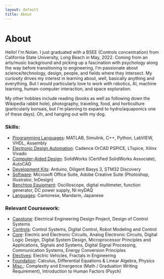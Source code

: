 ```yaml
---
layout: default
title: About
---
```


# About #

Hello! I'm Nolan. I just graduated with a BSEE (Controls concentration) from California State University, Long Beach in May, 2022. Coming from an arts/music background and picking up a fascination with psychology along the way before transitioning to engineering, I'm passionate about science/technology, design, people, and fields where they intersect. My curiosity drives my interest in learning about, well, basically anything and everything. But I would particularly love to work with robotics, AI, machine learning, human-computer interaction, and space exploration. 

My other hobbies include reading (books as well as following down the Wikipedia rabbit hole), photography, traveling, food, and horticulture (particularly bonsais, but I'm planning to expand to hydro/aquaponics one of these days). Oh, and hanging out with my dog.

### Skills: ###
-  <u>Programming Languages</u>: MATLAB, Simulink, C++, Python, LabVIEW, VHDL, Assembly
-  <u>Electronic Design Automation</u>: Cadence OrCAD PSPICE, LTspice, Xilinx Vivado
-  <u>Computer-Aided Design</u>: SolidWorks (Certified SolidWorks Associate), AutoCAD
-  <u>Development Kits</u>: Arduino, Diligent Basys 3, STM32 Discovery
-  <u>Software</u>: Microsoft Office Suite, Adobe Creative Suite (Photoshop, Illustrator, InDesign)
-  <u>Benchtop Equipment</u>: Oscilloscope, digital multimeter, function generator, DC power supply, NI myDAQ
-  <u>Languages</u>: Cantonese, Mandarin, Japanese
<p></p>

### Relevant Coursework: ###
-  <u>Capstone</u>: Electrical Engineering Design Project, Design of Control Systems
-  <u>Controls</u>: Control Systems, Digital Control, Robot Modeling and Control
-  <u>Core</u>: Electric and Electronic Circuits, Analog Electronic Circuits, Digital Logic Design, Digital System Design, Microprocessor Principles and Applications, Signals and Systems, Digital Signal Processing, Communication Systems, Energy Conversion Principles
-  <u>Electives</u>: Electric Vehicles, Fractals in Engineering
-  <u>Foundation</u>: Calculus, Differential Equations & Linear Algebra, Physics
-  <u>Misc.</u>: Complexity and Emergence (Math / Graduation Writing Requirement), Introduction to Human Factors (Psych)
